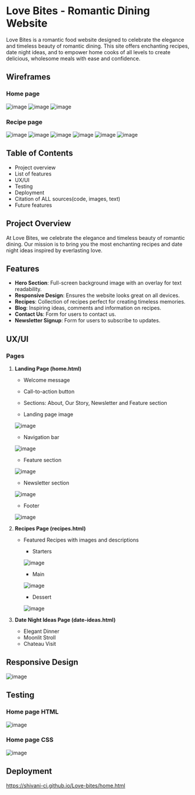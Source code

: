 # Love Bites - Romantic Dining Website

Love Bites is a romantic food website designed to celebrate the elegance and timeless beauty of romantic dining. This site offers enchanting recipes, date night ideas, and to empower home cooks of all levels to create delicious, wholesome meals with ease and confidence.


## Wireframes 

### Home page

![image](https://github.com/user-attachments/assets/f3b6ef72-958a-40ce-8273-bde81e140fba)
![image](https://github.com/user-attachments/assets/da6cf0e2-d751-41a5-8566-bafe019135c0)
![image](https://github.com/user-attachments/assets/57d6c1e9-6b12-4df0-8cbe-9190504706d8)





### Recipe page

![image](https://github.com/user-attachments/assets/139f011b-8885-47c0-9ccf-a2899b360a15)
![image](https://github.com/user-attachments/assets/756e23c9-351b-4946-83d7-d08bd5709609)
![image](https://github.com/user-attachments/assets/367a8f1e-973c-4d81-9e11-ba10e925db79)
![image](https://github.com/user-attachments/assets/ac46580f-f74a-406c-a6dc-38052c4a9c9e)
![image](https://github.com/user-attachments/assets/cf3edfad-399f-4c41-b9d8-272799362d41)
![image](https://github.com/user-attachments/assets/1bf0e10e-5f65-4b1f-8c52-3ce48a692fb4)


## Table of Contents

- Project overview
- List of features
- UX/UI
- Testing
- Deployment
- Citation of ALL sources(code, 
images, text)
- Future features 

  
## Project Overview

At Love Bites, we celebrate the elegance and timeless beauty of romantic dining. Our mission is to bring you the most enchanting recipes and date night ideas inspired by everlasting love. 


## Features

- **Hero Section**: Full-screen background image with an overlay for text readability.
- **Responsive Design**: Ensures the website looks great on all devices.
- **Recipes**: Collection of recipes perfect for creating timeless memories.
- **Blog**: Inspiring ideas, comments and information on recipes.
- **Contact Us**: Form for users to contact us.
- **Newsletter Signup**: Form for users to subscribe to updates.



## UX/UI

### Pages

1. **Landing Page (home.html)**
   - Welcome message
   - Call-to-action button
   - Sections: About, Our Story, Newsletter and Feature section 

   - Landing page image

    ![image](https://github.com/user-attachments/assets/125f2e0a-b2c4-41ef-8632-40f126631560)




   - Navigation bar

   ![image](https://github.com/user-attachments/assets/eba84504-d890-45d2-8aa9-95255e55568b)




   - Feature section

    ![image](https://github.com/user-attachments/assets/53a1934a-0d2b-4ac9-b270-003a95e0af69)





   - Newsletter section

    ![image](https://github.com/user-attachments/assets/fd59d824-ad68-415e-b0b5-ba7816e655b6)






   - Footer 

    ![image](https://github.com/user-attachments/assets/6a65d9d2-de41-4ea4-86f3-9bba8ce73a56)






2. **Recipes Page (recipes.html)**
   - Featured Recipes with images and descriptions
  
     - Starters

      ![image](https://github.com/user-attachments/assets/7c918154-8b16-4984-9eb2-d9dbb0101709)



     - Main
    
      ![image](https://github.com/user-attachments/assets/e7420c35-21ed-482d-9968-ed14c220311e)




     - Dessert

      ![image](https://github.com/user-attachments/assets/4a35df95-2021-453a-a87b-db11a9272c19)

    

     

3. **Date Night Ideas Page (date-ideas.html)**
   - Elegant Dinner
   - Moonlit Stroll
   - Chateau Visit






## Responsive Design

  ![image](https://github.com/user-attachments/assets/477e78da-589c-40fb-9190-f55ebb07fc28)



## Testing

### Home page HTML 

  ![image](https://github.com/user-attachments/assets/4e327af7-2a0d-474f-b1b1-34fd713ce8e0)



### Home page CSS

  ![image](https://github.com/user-attachments/assets/a4fb89f0-e0cc-4786-ab06-6e08b0fbabcf)



## Deployment

https://shivani-ci.github.io/Love-bites/home.html











